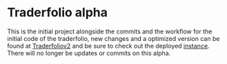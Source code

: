 # Traderfolio alpha

This is the initial project alongside the commits and the workflow for the initial code of the traderfolio, new changes and a optimized version can be found at [Traderfoliov2](https://github.com/Wayhem/traderfoliov2) and be sure to check out the deployed [instance](https://traderfolio.herokuapp.com/). There will no longer be updates or commits on this alpha.